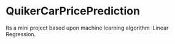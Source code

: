 # QuikerCarPricePrediction
Its a mini project based upon machine learning algorithm :Linear Regression.
